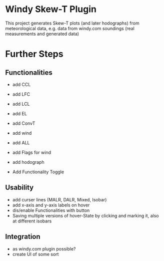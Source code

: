 # Windy Skew-T Plugin

This project generates Skew-T plots (and later hodographs) from meteorological data, e.g. data from windy.com soundings (real measurements and generated data)

# Further Steps
## Functionalities 

- add CCL
- add LFC
- add LCL
- add EL
- add ConvT
- add wind
- add ALL
- add Flags for wind
- add hodograph

- Add Functionality Toggle

## Usability
- add curser lines (MALR, DALR, Mixed, Isobar)
- add x-axis and y-axis labels on hover
- dis/enable Functionalities with button
- Saving multiple versions of hover-State by clicking and marking it, also at different isobars

## Integration

- as windy.com plugin possible?
- create UI of some sort
